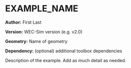 # EXAMPLE_NAME

**Author:**	First Last

**Version:** 	WEC-Sim version (e.g. v2.0)

**Geometry:**	Name of geometry

**Dependency:**	(optional) additional toolbox dependencies


Description of the example.
Add as much detail as needed.